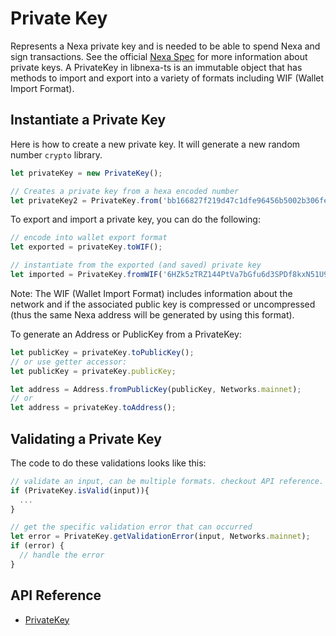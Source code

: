 # Private Key

Represents a Nexa private key and is needed to be able to spend Nexa and sign transactions. See the official [Nexa Spec](https://spec.nexa.org/cryptography/keys/) for more information about private keys. A PrivateKey in libnexa-ts is an immutable object that has methods to import and export into a variety of formats including WIF (Wallet Import Format).

## Instantiate a Private Key

Here is how to create a new private key. It will generate a new random number `crypto` library.

```ts
let privateKey = new PrivateKey();

// Creates a private key from a hexa encoded number
let privateKey2 = PrivateKey.from('bb166827f219d47c1dfe96456b5002b306fee25ba58aac084ec1cb9f43b1707d');
```

To export and import a private key, you can do the following:

```ts
// encode into wallet export format
let exported = privateKey.toWIF();

// instantiate from the exported (and saved) private key
let imported = PrivateKey.fromWIF('6HZk5zTRZ144PtVa7bGfu6d3SPDf8kxN51U9xqYa2oQtwRKu3fxj');
```

Note: The WIF (Wallet Import Format) includes information about the network and if the associated public key is compressed or uncompressed (thus the same Nexa address will be generated by using this format).

To generate an Address or PublicKey from a PrivateKey:

```ts
let publicKey = privateKey.toPublicKey();
// or use getter accessor:
let publicKey = privateKey.publicKey;

let address = Address.fromPublicKey(publicKey, Networks.mainnet);
// or 
let address = privateKey.toAddress();
```

## Validating a Private Key

The code to do these validations looks like this:

```javascript
// validate an input, can be multiple formats. checkout API reference.
if (PrivateKey.isValid(input)){
  ...
}

// get the specific validation error that can occurred
let error = PrivateKey.getValidationError(input, Networks.mainnet);
if (error) {
  // handle the error
}
```

## API Reference
- [PrivateKey](api/classes/PrivateKey.md)